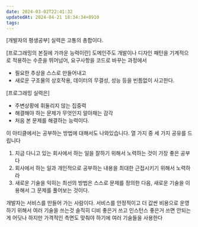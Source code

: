 ```yaml
---
date: 2024-03-02T22:41:32
updatedAt: 2024-04-21 18:34:34+8910
tags: 
---
```

[개발자의 평생공부]
실력은 고통의 총합이다.

[프로그래밍의 본질에 가까운 능력이란]
도메인주도 개발이나 디자인 패턴을 기계적으로 적용하는 수준을 뛰어넘어,
요구사항을 코드로 바꾸는 과정에서
- 필요한 추상을 스스로 만들어내고
- 새로운 구조물의 상호작용, 데이터의 무결성, 성능 등을 빈틈없이 사고한다.

[프로그래밍 실력은]
- 주변상황에 휘둘리지 않는 집중력
- 해결해야 하는 문제가 무엇인지 알아채는 감각
- 처음 본 문제를 해결하는 능력이다.

이 아티클에서는 공부하는 방법에 대해서도 나와있습니다. 열 가지 중 세 가지 공유를 드립니다
1. 지금 다니고 있는 회사에서 하는 일을 잘하기 위해서 노력하는 것이 가장 좋은 공부다
2.  회사에서 하는 일과 개인적으로 공부하는 내용을 최대한 근접시키기 위해서 노력하라
3. 새로운 기술을 익히는 최선의 방법은 스스로 문제를 정의한 다음, 새로운 기술을 이용해서 그 문제를 풀어보는 것이다.


개발자는 서비스를 만들어 가는 사람이다.
서비스를 안정적이고 더 값싼 비용으로 운영하기 위해서 여러 기술을 쓰는것
솔직히 디비 좋은거 쓰고 인스턴스 좋은거 쓰면 안되는게 어딧나
하지만 가격적인 측면도 맞춰야 하기에 여러 기술들을 사용한다
